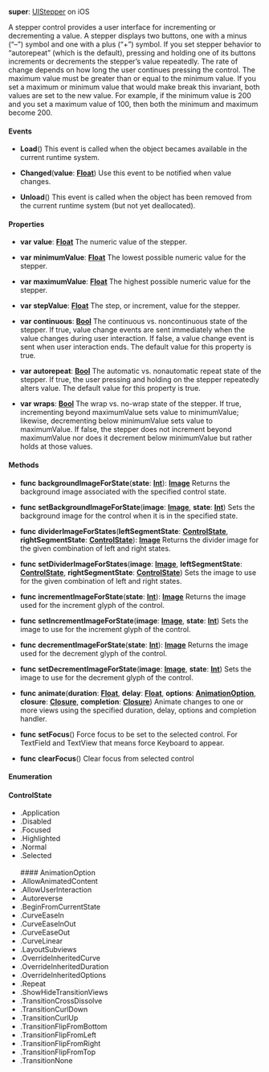 **super**: [UIStepper](UIStepper.md) on iOS

A stepper control provides a user interface for incrementing or decrementing a value. A stepper displays two buttons, one with a minus (“–”) symbol and one with a plus (“+”) symbol. If you set stepper behavior to “autorepeat” (which is the default), pressing and holding one of its buttons increments or decrements the stepper’s value repeatedly. The rate of change depends on how long the user continues pressing the control. The maximum value must be greater than or equal to the minimum value. If you set a maximum or minimum value that would make break this invariant, both values are set to the new value. For example, if the minimum value is 200 and you set a maximum value of 100, then both the minimum and maximum become 200.

#### Events

* **Load**()
This event is called when the object becames available in the current runtime system.

* **Changed**(**value**: <strong>[Float](../gravity/types.md)</strong>)
Use this event to be notified when value changes.

* **Unload**()
This event is called when the object has been removed from the current runtime system (but not yet deallocated).



#### Properties

* **var** **value**: **[Float](../gravity/types.md)**
The numeric value of the stepper.

* **var** **minimumValue**: **[Float](../gravity/types.md)**
The lowest possible numeric value for the stepper.

* **var** **maximumValue**: **[Float](../gravity/types.md)**
The highest possible numeric value for the stepper.

* **var** **stepValue**: **[Float](../gravity/types.md)**
The step, or increment, value for the stepper.

* **var** **continuous**: **[Bool](../gravity/types.md)**
The continuous vs. noncontinuous state of the stepper. If true, value change events are sent immediately when the value changes during user interaction. If false, a value change event is sent when user interaction ends. The default value for this property is true.

* **var** **autorepeat**: **[Bool](../gravity/types.md)**
The automatic vs. nonautomatic repeat state of the stepper. If true, the user pressing and holding on the stepper repeatedly alters value. The default value for this property is true.

* **var** **wraps**: **[Bool](../gravity/types.md)**
The wrap vs. no-wrap state of the stepper. If true, incrementing beyond maximumValue sets value to minimumValue; likewise, decrementing below minimumValue sets value to maximumValue. If false, the stepper does not increment beyond maximumValue nor does it decrement below minimumValue but rather holds at those values.



#### Methods

* **func** **backgroundImageForState**(**state**: <strong>[Int](../gravity/types.md)</strong>): <strong>[Image](image.md)</strong> 
Returns the background image associated with the specified control state.

* **func** **setBackgroundImageForState**(**image**: <strong>[Image](image.md)</strong>, **state**: <strong>[Int](../gravity/types.md)</strong>)
Sets the background image for the control when it is in the specified state.

* **func** **dividerImageForStates**(**leftSegmentState**: <strong><a href="#_enum_ControlState">ControlState</a></strong>, **rightSegmentState**: <strong><a href="#_enum_ControlState">ControlState</a></strong>): <strong>[Image](image.md)</strong> 
Returns the divider image for the given combination of left and right states.

* **func** **setDividerImageForStates**(**image**: <strong>[Image](image.md)</strong>, **leftSegmentState**: <strong><a href="#_enum_ControlState">ControlState</a></strong>, **rightSegmentState**: <strong><a href="#_enum_ControlState">ControlState</a></strong>)
Sets the image to use for the given combination of left and right states.

* **func** **incrementImageForState**(**state**: <strong>[Int](../gravity/types.md)</strong>): <strong>[Image](image.md)</strong> 
Returns the image used for the increment glyph of the control.

* **func** **setIncrementImageForState**(**image**: <strong>[Image](image.md)</strong>, **state**: <strong>[Int](../gravity/types.md)</strong>)
Sets the image to use for the increment glyph of the control.

* **func** **decrementImageForState**(**state**: <strong>[Int](../gravity/types.md)</strong>): <strong>[Image](image.md)</strong> 
Returns the image used for the decrement glyph of the control.

* **func** **setDecrementImageForState**(**image**: <strong>[Image](image.md)</strong>, **state**: <strong>[Int](../gravity/types.md)</strong>)
Sets the image to use for the decrement glyph of the control.

* **func** **animate**(**duration**: <strong>[Float](../gravity/types.md)</strong>, **delay**: <strong>[Float](../gravity/types.md)</strong>, **options**: <strong><a href="#_enum_AnimationOption">AnimationOption</a></strong>, **closure**: <strong>[Closure](../gravity/closures.md)</strong>, **completion**: <strong>[Closure](../gravity/closures.md)</strong>)
Animate changes to one or more views using the specified duration, delay, options and completion handler.

* **func** **setFocus**()
Force focus to be set to the selected control. For TextField and TextView that means force Keyboard to appear.

* **func** **clearFocus**()
Clear focus from selected control





#### Enumeration

#### ControlState
 * .Application
 * .Disabled
 * .Focused
 * .Highlighted
 * .Normal
 * .Selected
<br><br>#### AnimationOption
 * .AllowAnimatedContent
 * .AllowUserInteraction
 * .Autoreverse
 * .BeginFromCurrentState
 * .CurveEaseIn
 * .CurveEaseInOut
 * .CurveEaseOut
 * .CurveLinear
 * .LayoutSubviews
 * .OverrideInheritedCurve
 * .OverrideInheritedDuration
 * .OverrideInheritedOptions
 * .Repeat
 * .ShowHideTransitionViews
 * .TransitionCrossDissolve
 * .TransitionCurlDown
 * .TransitionCurlUp
 * .TransitionFlipFromBottom
 * .TransitionFlipFromLeft
 * .TransitionFlipFromRight
 * .TransitionFlipFromTop
 * .TransitionNone
<br><br>

